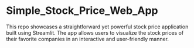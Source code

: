 # Simple_Stock_Price_Web_App
This repo showcases a straightforward yet powerful stock price application built using Streamlit. The app allows users to visualize the stock prices of their favorite companies in an interactive and user-friendly manner.
